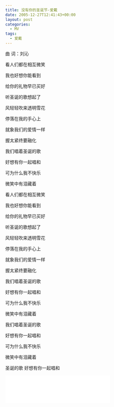 ```yaml
---
title: 没有你的圣诞节-爱戴
date: 2005-12-27T12:41:43+00:00
layout: post
categories:
  - MV
tags:
  - 爱戴
---
```


曲 词：刘沁

看人们都在相互微笑

我也好想你能看到

给你的礼物早已买好

听圣诞的歌想起了

风轻轻吹来透明雪花

停落在我的手心上

就象我们的爱情一样

握太紧终要融化

我们唱着圣诞的歌

好想有你一起唱和

可为什么我不快乐

微笑中有泪藏着

看人们都在相互微笑

我也好想你能看到

给你的礼物早已买好

听圣诞的歌想起了

风轻轻吹来透明雪花

停落在我的手心上

就象我们的爱情一样

握太紧终要融化

我们唱着圣诞的歌

好想有你一起唱和

可为什么我不快乐

微笑中有泪藏着

我们唱着圣诞的歌

好想有你一起唱和

可为什么我不快乐

微笑中有泪藏着

圣诞的歌 好想有你一起唱和

<iframe frameborder="no" border="0" marginwidth="0" marginheight="0" width=330 height=86 src="//music.163.com/outchain/player?type=2&id=205738&auto=1&height=66"></iframe>